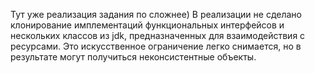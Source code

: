 Тут уже реализация задания по сложнее)
В реализации не сделано клонирование имплементаций функциональных интерфейсов и нескольких классов из jdk, предназначенных для взаимодействия с ресурсами. 
Это искусственное ограничение легко снимается, но в результате могут получиться неконсистентные объекты.
